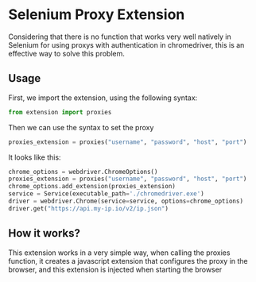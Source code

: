 # Selenium Proxy Extension
Considering that there is no function that works very well natively in Selenium for using proxys with authentication in chromedriver, this is an effective way to solve this problem.

## Usage

First, we import the extension, using the following syntax:
```python
from extension import proxies
```

Then we can use the syntax to set the proxy
```python
proxies_extension = proxies("username", "password", "host", "port")
```

It looks like this:
```python
chrome_options = webdriver.ChromeOptions()
proxies_extension = proxies("username", "password", "host", "port")
chrome_options.add_extension(proxies_extension)
service = Service(executable_path='./chromedriver.exe') 
driver = webdriver.Chrome(service=service, options=chrome_options)
driver.get("https://api.my-ip.io/v2/ip.json")
```

## How it works?
This extension works in a very simple way, when calling the proxies function, it creates a javascript extension that configures the proxy in the browser, and this extension is injected when starting the browser
